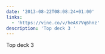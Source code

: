 ```yaml
---
date: '2013-08-22T08:08:24+01:00'
links:
  - 'https://vine.co/v/heAK7Vq6hnz'
description: 'Top deck 3 '
---
```

Top deck 3 
